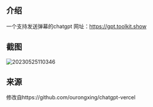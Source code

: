 
## 介绍
一个支持发送弹幕的chatgpt
网址：https://gpt.toolkit.show

## 截图
![20230525110346](https://img.ggball.top/picGo/20230525110346.png)

## 来源
修改自https://github.com/ourongxing/chatgpt-vercel
